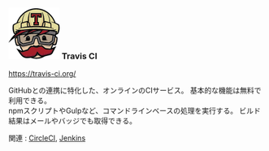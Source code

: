 ### ![Logo](img/travis.png) Travis CI
<https://travis-ci.org/>

GitHubとの連携に特化した、オンラインのCIサービス。
基本的な機能は無料で利用できる。  
npmスクリプトやGulpなど、コマンドラインベースの処理を実行する。
ビルド結果はメールやバッジでも取得できる。

関連 : [CircleCI](https://circleci.com/), [Jenkins](https://jenkins-ci.org/)

